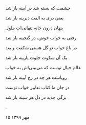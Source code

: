 <!--
.. title: خواب خوش
.. slug: khabe-khosh
.. date: 2020-10-07 13:42:25 UTC
.. tags: غزل
.. category: 
.. link: 
.. description: 
.. type: text
-->

چشمت که بسته شد در آیینه باز شد

یعنی دری به الفت دیرینه باز شد


پنهان درون خانه تنهایی‌ات ملول

رفتی به خواب خوش، در گنجینه باز شد



در باغ خواب تو گل هستی شکفت و بعد

یک آن سکوت خلوت پارینه باز شد



عالم خیال توست که می‌بینی‌اش به خواب

رویاست هر چه در رخ آیینه باز شد


در جان ما کتاب تعابیر خواب توست

برگی جدید در دل هر سینه باز شد

.


۱۵ مهر ۱۳۹۹
